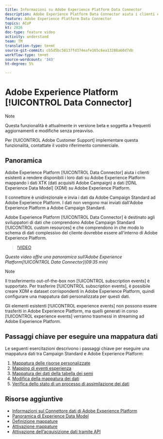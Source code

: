 ```yaml
---
title: Informazioni su Adobe Experience Platform Data Connector
description: Adobe Experience Platform Data Connector aiuta i clienti esistenti a rendere disponibili i loro dati su Adobe Experience Platform mappando i dati XTK (dati acquisiti in Campaign) a dati XDM (Experience Data Model) su Adobe Experience Platform.
feature: Adobe Experience Platform Data Connector
topics: ACoP
kt: 2826
doc-type: feature video
activity: understand
team: TM
translation-type: tm+mt
source-git-commit: cb5d5bc58137fd374eafe165c6ea13288a60d7db
workflow-type: tm+mt
source-wordcount: '343'
ht-degree: 5%

---
```



# Adobe Experience Platform [!UICONTROL Data Connector]

>[!NOTE]
>
>Questa funzionalità è attualmente in versione beta e soggetta a frequenti aggiornamenti e modifiche senza preavviso.
>
>Per [!UICONTROL Adobe Customer Support] implementare questa funzionalità, contattate il vostro riferimento commerciale.

## Panoramica

Adobe Experience Platform [!UICONTROL Data Connector] aiuta i clienti esistenti a rendere disponibili i loro dati su Adobe Experience Platform mappando i dati XTK (dati acquisiti  Adobe Campaign) a dati [!DNL Experience Data Model] (XDM) su Adobe Experience Platform.

Il connettore è unidirezionale e invia i dati da  Adobe Campaign Standard ad Adobe Experience Platform. I dati non vengono mai inviati dall&#39;Adobe Experience Platform a  Adobe Campaign Standard.

Adobe Experience Platform [!UICONTROL Data Connector] è destinato agli sviluppatori di dati che comprendono  Adobe Campaign Standard [!UICONTROL custom resources] e che comprendono in che modo lo schema di dati complessivo del cliente dovrebbe essere all&#39;interno di Adobe Experience Platform.

>[!VIDEO](https://video.tv.adobe.com/v/27304?quality=12)

*Questo video offre una panoramica sull’Adobe Experience Platform[!UICONTROL Data Connector](09:35 min)*

>[!NOTE]
>
>Il trasferimento out-of-the-box non [!UICONTROL subscription events] è supportato. Per trasferire [!UICONTROL subscription events], è possibile creare XDM e dataset corrispondenti in Adobe Experience Platform, quindi configurare una mappatura dati personalizzata per questi dati.
>
>Gli elementi esistenti [!UICONTROL experience events] non possono essere trasferiti in Adobe Experience Platform, ma quelli generati in corso [!UICONTROL experience events] verranno trasmessi in streaming ad Adobe Experience Platform.

## Passaggi chiave per eseguire una mappatura dati

Le seguenti esercitazioni descrivono i passaggi chiave per eseguire una mappatura dati tra Campaign Standard e Adobe Experience Platform:

1. [Mappatura delle risorse personalizzate](/help/administrating/adobe-experience-platform-data-connector/mapping-custom-resources.md)
2. [Mapping di eventi esperienza](/help/administrating/adobe-experience-platform-data-connector/mapping-experience-events.md)
3. [Mappatura dei dati della tabella dei semi](/help/administrating/adobe-experience-platform-data-connector/mapping-seed-table-data.md)
4. [Modifica della mappatura dei dati](/help/administrating/adobe-experience-platform-data-connector/modifying-data-mapping.md)
5. [Verifica dello stato di un processo di assimilazione dei dati](/help/administrating/adobe-experience-platform-data-connector/checking-status-of-data-ingestion-jobs.md)

## Risorse aggiuntive

* [Informazioni sul Connettore dati di Adobe Experience Platform](https://docs.adobe.com/content/help/en/campaign-standard/using/administrating/mapping-campaign-and-aep-data/aep-about-data-connector.html)
* [Panoramica di Experience Data Model](https://docs.adobe.com/content/help/en/campaign-standard/using/administrating/mapping-campaign-and-aep-data/aep-data-model-overview.html)
* [Definizione mappature](https://docs.adobe.com/content/help/en/campaign-standard/using/administrating/mapping-campaign-and-aep-data/aep-mapping-definition.html)
* [Attivazione mappature](https://docs.adobe.com/content/help/en/campaign-standard/using/administrating/mapping-campaign-and-aep-data/aep-mapping-activation.html)
* [Attivazione dell’acquisizione dati tramite API](https://docs.adobe.com/content/help/en/campaign-standard/using/administrating/mapping-campaign-and-aep-data/aep-triggering-data-ingestion.html)
